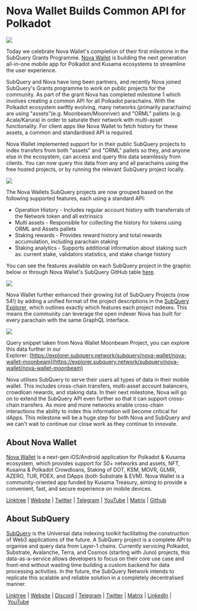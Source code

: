 # Nova Wallet Builds Common API for Polkadot

![](https://miro.medium.com/max/1400/0*6RCGs76hOgFM9SDo)

Today we celebrate Nova Wallet's completion of their first milestone in the SubQuery Grants Programme. [Nova Wallet](https://novawallet.io/) is building the next generation all-in-one mobile app for Polkadot and Kusama ecosystems to streamline the user experience.

SubQuery and Nova have long been partners, and recently Nova joined SubQuery's Grants programme to work on public projects for the community. As part of the grant Nova has completed milestone 1 which involves creating a common API for all Polkadot parachains. With the Polkadot ecosystem swiftly evolving, many networks (primarily parachains) are using "assets"(e.g. Moonbeam/Moonriver) and "ORML" pallets (e.g. Acala/Karura) in order to saturate their network with multi-asset functionality. For client apps like Nova Wallet to fetch history for these assets, a common and standardised API is required.

Nova Wallet implemented support for in their public SubQuery projects to index transfers from both "assets" and "ORML" pallets so they, and anyone else in the ecosystem, can access and query this data seamlessly from clients. You can now query this data from any and all parachains using the free hosted projects, or by running the relevant SubQuery project locally.

![](https://miro.medium.com/max/1400/0*JVScvAG6QCW4hYKG)

The Nova Wallets SubQuery projects are now grouped based on the following supported features, each using a standard API:

- Operation History - Includes regular account history with transferrals of the Network token and all extrinsics
- Multi assets - Responsible for collecting the history for tokens using ORML and Assets pallets
- Staking rewards - Provides reward history and total rewards accumulation, including parachain staking
- Staking analytics - Supports additional information about staking such as: current stake, validators statistics, and stake change history

You can see the features available on each SubQuery project in the graphic below or through Nova Wallet's SubQuery GitHub table [here](https://nova-wallet.github.io/subquery-nova/).

![](https://miro.medium.com/max/1400/0*fk9m3Up92NB9PZez)

Nova Wallet further enhanced their growing list of SubQuery Projects (now 54!) by adding a unified format of the project descriptions in the [SubQuery Explorer](https://explorer.subquery.network/?network=&keywords=Nova%20Wallet), which outlines exactly which features each project indexes. This means the community can leverage the open indexer Nova has built for every parachain with the same GraphQL interface.

![](https://miro.medium.com/max/1252/0*Kh8dSrtyCZHc_jiK)

Query snippet taken from Nova Wallet Moonbeam Project, you can explore this data further in our Explorer: [https://explorer.subquery.network/subquery/nova-wallet/nova-wallet-moonbeam](https://explorer.subquery.network/subquery/nova-wallet/nova-wallet-moonbeam)

Nova utilises SubQuery to serve their users all types of data in their mobile wallet. This includes cross-chain transfers, multi-asset account balancers, crowdloan rewards, and staking data. In their next milestone, Nova will go on to extend the SubQuery API even further so that it can support cross-chain transfers. As more and more networks enable cross-chain interactions the ability to index this information will become critical for dApps. This milestone will be a huge step for both Nova and SubQuery and we can't wait to continue our close work as they continue to innovate.

## About Nova Wallet

[Nova Wallet](https://novawallet.io/) is a next-gen iOS/Android application for Polkadot & Kusama ecosystem, which provides support for 50+ networks and assets, NFT, Kusama & Polkadot Crowdloans, Staking of DOT, KSM, MOVR, GLMR, AZERO, TUR, PDEX, and DApps (both Substrate & EVM). Nova Wallet is a community-oriented app funded by Kusama Treasury, aiming to provide a convenient, fast, and secure experience on mobile devices.

[Linktree](https://linktr.ee/novawallet) | [Website](https://novawallet.io/) | [Twitter](https://twitter.com/NovaWalletApp) | [Telegram](https://t.me/novawallet) | [YouTube](https://www.youtube.com/NovaWallet) | [Matrix](https://matrix.to/#/#nova-wallet:matrix.org) | [Github](https://github.com/nova-wallet)

## About SubQuery

[SubQuery](https://subquery.network/) is the Universal data indexing toolkit facilitating the construction of Web3 applications of the future. A SubQuery project is a complete API to organise and query data from Layer-1 chains. Currently servicing Polkadot, Substrate, Avalanche, Terra, and Cosmos (starting with Juno) projects, this data-as-a-service allows developers to focus on their core use case and front-end without wasting time building a custom backend for data processing activities. In the future, the SubQuery Network intends to replicate this scalable and reliable solution in a completely decentralised manner.

​​[Linktree](https://linktr.ee/subquerynetwork) | [Website](https://subquery.network/) | [Discord](https://discord.com/invite/78zg8aBSMG) | [Telegram](https://t.me/subquerynetwork) | [Twitter](https://twitter.com/subquerynetwork) | [Matrix](https://matrix.to/#/#subquery:matrix.org) | [LinkedIn](https://www.linkedin.com/company/subquery) | [YouTube](https://www.youtube.com/channel/UCi1a6NUUjegcLHDFLr7CqLw)

